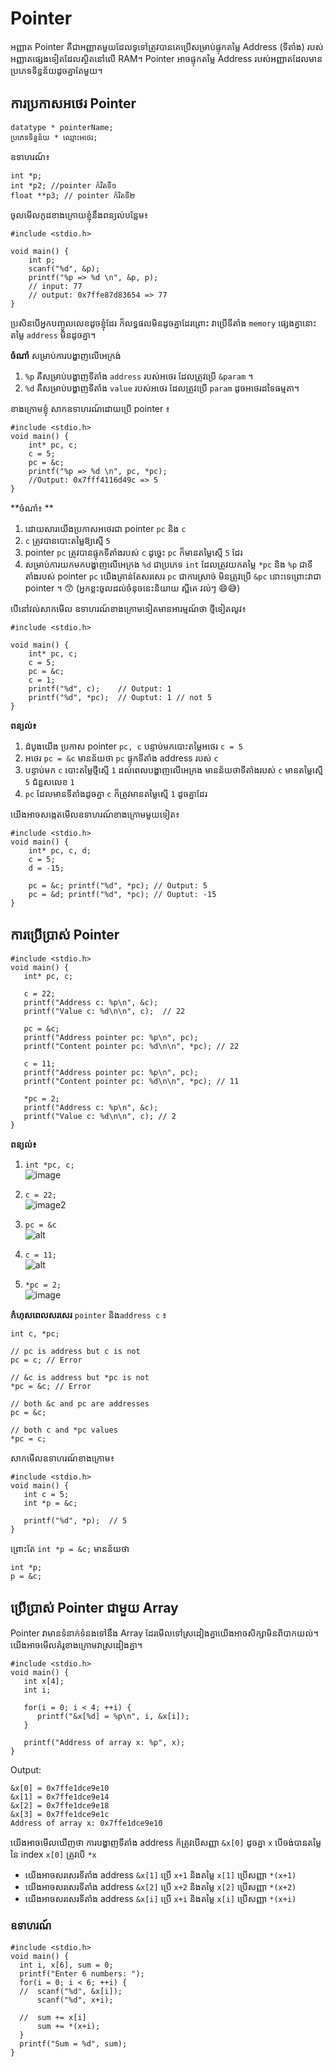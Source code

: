 # Pointer 

អញ្ញាត Pointer គឺជាអញ្ញាតមួយដែលទូទៅត្រូវបានគេប្រើសម្រាប់ផ្ទុកតម្លៃ Address (ទីតាំង) របស់អញ្ញាតផ្សេងទៀតដែលស្ថិតនៅលើ RAM។ Pointer អាចផ្ទុកតម្លៃ Address របស់អញ្ញាតដែលមានប្រភេទទិន្នន័យដូចគ្នាតែមួយ។ 

## ការប្រកាសអថេរ Pointer 
```
datatype * pointerName;
ប្រភេទ​ទិន្នន័យ * ឈ្មោះអថេរ;
```
ឧទាហរណ៍៖
```
int *p;
int *p2;​ //pointer កំរិតទី១
float **p3; // pointer កំរិតទី២
```
ចូលមើលកូដខាងក្រោយខ្ញុំនឹងពន្យល់បន្លែម៖​
```
#include <stdio.h>

void main() {
    int p;
    scanf("%d", &p);
    printf("%p => %d \n", &p, p);
    // input: 77
    // output: 0x7ffe87d83654 => 77 
}
```
ប្រសិនបើអ្នកបញ្ចូលលេខដូចខ្ញុំដែរ ក៏លទ្ធផលមិនដូចគ្នាដែរព្រោះ វាប្រើទីតាំង `memory` ផ្សេងគ្នានោះតម្លៃ `address` មិនដូចគ្នា។ 

**ចំណាំ** សម្រាប់ការបង្ហាញលើអេក្រង់​
1.  `%p` គឺសម្រាប់បង្ហាញទីតាំង `address` របស់អថេរ ដែលត្រូវប្រើ `&param`​​ ។
2.  `%d` គឺសម្រាប់បង្ហាញទីតាំង `value` របស់អថេរ ដែលត្រូវប្រើ `param` ដូចអថេរដទៃធម្មតា។

ខាងក្រោមខ្ញុំ សាកឧទាហរណ៍ដោយប្រើ pointer​ ៖
```
#include <stdio.h>
void main() {
    int* pc, c;
    c = 5;
    pc = &c;
    printf("%p => %d \n", pc, *pc); 
    //Output: 0x7fff4116d49c => 5 
}
```
**ចំណាំ៖ **
1. ដោយសារយើងប្រកាសអថេរជា pointer `pc` និង `c`
2. `c` ត្រូវបានបោះតម្លៃឱ្យស្មើ `5` 
3. pointer `pc` ត្រូវបានផ្ទុកទីតាំងរបស់ `c` ដូច្នេះ `pc` ក៏មានតម្លៃស្មើ `5` ដែរ
4. សម្រាប់ការយកមកបង្ហាញលើអេក្រង `%d` ជាប្រភេទ `int` ដែលត្រូវយកតម្លៃ `*pc` និង​ `%p` ជាទីតាំងរបស់ pointer `pc` យើងគ្រាន់តែសរសេរ `pc` ជាការស្រាច់ មិនត្រូវប្រើ `&pc` នោះទេព្រោះវាជា pointer ។ 😙 (អ្នកខ្លះចូលដល់ចំនុចនេះនិយាយ ស្អីគេ វល់ៗ 😄😅)

បើនៅវល់សាកមើល ឧទាហរណ៍ខាងក្រោមទៀតមានអារម្មណ៍ថា ថ្មីទៀតលូវ៖
```
#include <stdio.h>

void main() {
    int* pc, c;
    c = 5;
    pc = &c;
    c = 1;
    printf("%d", c);    // Output: 1
    printf("%d", *pc);  // Ouptut: 1 // not 5
}
```
**ពន្យល់៖**
1. ដំបូងយើង ប្រកាស pointer `pc, c` បន្ទាប់មកបោះតម្លៃអថេរ `c​ = 5`
2. អថេរ `pc = &c` មានន័យថា `pc` ផ្ទុកទីតាំង address របស់ `c` 
3. បន្ទាប់មក `c` បោះតម្លៃថ្មីស្មើ `1` ដល់ពេលបង្ហាញលើអេក្រង មានន័យថាទីតាំងរបស់ `c` មានតម្លៃស្មើ `5` ជំនួសលេខ `1` 
4. `pc` ដែលមានទីតាំងដូចគ្នា `c` ក៏ត្រូវមានតម្លៃស្មើ `1` ដូចគ្នាដែរ

​យើងអាចសង្កេតមើលឧទាហរណ៍ខាងក្រោមមួយទៀត៖

```
#include <stdio.h>
void main() {
    int* pc, c, d;
    c = 5;
    d = -15;

    pc = &c; printf("%d", *pc); // Output: 5
    pc = &d; printf("%d", *pc); // Ouptut: -15
}
```

## ការប្រើប្រាស់ Pointer 

```
#include <stdio.h>
void main() {
   int* pc, c;
   
   c = 22;
   printf("Address c: %p\n", &c);
   printf("Value c: %d\n\n", c);  // 22
   
   pc = &c;
   printf("Address pointer pc: %p\n", pc);
   printf("Content pointer pc: %d\n\n", *pc); // 22
   
   c = 11;
   printf("Address pointer pc: %p\n", pc);
   printf("Content pointer pc: %d\n\n", *pc); // 11
   
   *pc = 2;
   printf("Address c: %p\n", &c);
   printf("Value c: %d\n\n", c); // 2
}
```
**ពន្យល់៖**
1. `int *pc, c;`  
![image](https://cdn.programiz.com/sites/tutorial2program/files/pointer-1.jpg)

2. `c = 22;`  
![image2](https://cdn.programiz.com/sites/tutorial2program/files/pointer-2.jpg)
3. `pc = &c`  
   ![alt](https://cdn.programiz.com/sites/tutorial2program/files/pointer-3.jpg)
4. `c = 11;`  
    ![alt](https://cdn.programiz.com/sites/tutorial2program/files/pointer-4.jpg)
5. `*pc = 2;`  
    ![image](https://cdn.programiz.com/sites/tutorial2program/files/pointer-5.jpg)


**កំហុសពេលសរសេរ​** `pointer` និង​ `address c` ៖
```
int c, *pc;

// pc is address but c is not
pc = c; // Error

// &c is address but *pc is not
*pc = &c; // Error

// both &c and pc are addresses
pc = &c;

// both c and *pc values 
*pc = c;
```

សាកមើលឧទាហរណ៍ខាងក្រោម៖
```
#include <stdio.h>
void main() {
   int c = 5;
   int *p = &c;

   printf("%d", *p);  // 5
}
```
ព្រោះតែ `int *p = &c;` មានន័យថា 
```
int *p;
p = &c;
```

## ប្រើប្រាស់ Pointer ជាមួយ Array

Pointer វាមានទំនាក់ទំនងទៅនឹង Array ដែរមើលទៅស្រដៀងគ្នាយើងអាចសិក្សាមិនពិបាកយល់។ យើងអាចមើលគំរូខាងក្រោមវាស្រដៀងគ្នា។

```
#include <stdio.h>
void main() {
   int x[4];
   int i;

   for(i = 0; i < 4; ++i) {
      printf("&x[%d] = %p\n", i, &x[i]);
   }

   printf("Address of array x: %p", x);
}
```
Output: 
```
&x[0] = 0x7ffe1dce9e10
&x[1] = 0x7ffe1dce9e14
&x[2] = 0x7ffe1dce9e18
&x[3] = 0x7ffe1dce9e1c
Address of array x: 0x7ffe1dce9e10
```
យើងអាចមើលឃើញថា ការបង្ហាញទីតាំង address ក័ត្រូវបើសញ្ញា `&x[0]` ដូចគ្នា `x` បើចង់បានតម្លៃនៃ index `x[0]` ត្រូវបើ `*x`
- យើងអាចសរសេរទីតាំង address  `&x[1]` ប្រើ `x+1` និងតម្លៃ `x[1]` ប្រើសញ្ញា `*(x+1)`
- យើងអាចសរសេរទីតាំង address  `&x[2]` ប្រើ `x+2` និងតម្លៃ `x[2]` ប្រើសញ្ញា `*(x+2)`
- យើងអាចសរសេរទីតាំង address  `&x[i]` ប្រើ `x+i` និងតម្លៃ `x[i]` ប្រើសញ្ញា `*(x+i)`

### ឧទាហរណ៍ 

```
#include <stdio.h>
void main() {
  int i, x[6], sum = 0;
  printf("Enter 6 numbers: ");
  for(i = 0; i < 6; ++i) {
  //  scanf("%d", &x[i]);
      scanf("%d", x+i);

  //  sum += x[i]
      sum += *(x+i);
  }
  printf("Sum = %d", sum);
}
```

